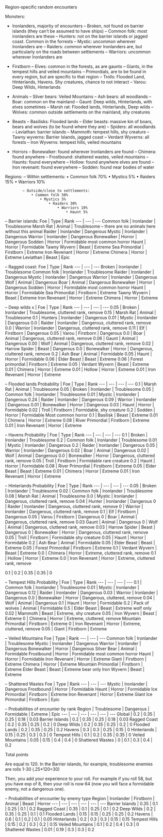 Region-specific random encounters

Monsters:
- Ironlanders, majority of encounters
– Broken, not found on barrier islands (they can’t be assumed to have ships)
– Common folk: most ironlanders are these
– Hunters: not on the barrier islands or jagged coast. Common in the forrests
– Mystic: uncommon wherever Ironlanders are
– Raiders: common wherever Ironlanders are, but particularly on the roads between settlements
– Warriors: uncommon wherever Ironlanders are

- Firstborn
– Elves: common in the forests, as are gaunts
– Giants, in the tempest hills and veiled mountains
– Primordials, are to be found in every region, but are specific to that region
– Trolls: Flooded Land, Hinterlands, Havens. Shy creatures, chance to not interact
– Varou: Deep Wilds, Hinterlands

- Animals
– Silver bears: Veiled Mountains
– Ash bears: all woodlands
– Boar: common on the mainland
– Gaunt: Deep wilds, Hinterlands, with elves sometimes
– Marsh rat: Flooded lands, Hinterlands, Deep wilds
– Wolves: common outside settlements on the mainland, shy creatures

- Beasts
– Basilisks: Flooded lands
– Elder beasts: massive kin of boars, bears and wolves (to be found where they are)
– Spiders: all woodlands
– Leviathan: barrier islands
– Mammoth: tempest hills, shy creature
– Tawny wyverns: Barrier Islands, jagged coast
– Verdant Wyverns: all forests
– Iron Wyverns: tempest hills, veiled mountains

- Horrors
– Bonewalker: found wherever Ironlanders are found
– Chimera: found anywhere
– Frostbound: shattered wastes, veiled mountains
– Haunts: found everywhere
– Hollow: found anywhere elves are found
– Iron revenant: found everywhere
– Sodden: found near bodies of water

Regions:
– Within settlements:
• Common folk 70%
    • Mystics 5%
        • Raiders 15%
            • Warriors 10%

            – Outside/close to settlements:
                • Common folk 50%
                    • Mystics 5%
                        • Raiders 30%
                            • Warriors 10%
                                • Haunt 5%

– Barrier islands:
Foe | Type | Rank
--- | --- | ---
Common folk | Ironlander | Troublesome
Marsh Rat | Animal | Troublesome – there are no animals here without this animal
Raider | Ironlander | Dangerous
Mystic | Ironlander | Dangerous
Warrior | Ironlander | Dangerous
Bonewalker | Horror | Dangerous
Sodden | Horror | Formidable most common horror
Haunt | Horror | Formidable
Tawny Wyvern | Beast | Extreme
Sea Primordial | Firstborn | Extreme
Iron Revenant | Horror | Extreme
Chimera | Horror | Extreme
Leviathan | Beast | Epic

– Ragged coast:
Foe | Type | Rank
--- | --- | ---
Broken | Ironlander | Troublesome
Common folk | Ironlander | Troublesome
Raider | Ironlander | Dangerous
Mystic | Ironlander | Dangerous
Warrior | Ironlander | Dangerous
Wolf | Animal | Dangerous
Boar | Animal | Dangerous
Bonewalker | Horror | Dangerous
Sodden | Horror | Formidable most common horror
Haunt | Horror | Formidable
Sea Primordial | Firstborn | Extreme
Tawny Wyvern | Beast | Extreme
Iron Revenant | Horror | Extreme
Chimera | Horror | Extreme


– Deep wilds
x | Foe | Type | Rank
--- | --- | --- | ---
0.05 | Broken | Ironlander | Troublesome, cluttered rank, remove
0.15 | Marsh Rat | Animal | Troublesome
0.1 | Hunters | Ironlander | Dangerous
0.01 | Mystic | Ironlander | Dangerous
0.0 | Raider | Ironlander | Dangerous, cluttered rank, remove
0.0 | Warrior | Ironlander | Dangerous, cluttered rank, remove
0.11 | Elf | Firstborn | Dangerous
0.05 | Varou | Firstborn | Dangerous
0.0 | Boar | Animal | Dangerous, cluttered rank, remove
0.06 | Gaunt | Animal | Dangerous
0.00 | Wolf | Animal | Dangerous, cluttered rank, remove
0.02 | Harrow Spider | Beast | Dangerous
0.0 | Bonewalker | Horror | Dangerous, cluttered rank, remove
0.2 | Ash Bear | Animal | Formidable
0.05 | Haunt | Horror | Formidable
0.06 | Elder Beast | Beast | Extreme
0.06 | Forest primordial | Firstborn | Extreme
0.05 | Verdant Wyvern | Beast | Extreme
0.01 | Chimera | Horror | Extreme
0.01 | Hollow | Horror | Extreme
0.01 | Iron Revenant | Horror | Extreme

– Flooded lands
Probability | Foe | Type | Rank
--- | --- | --- | ---
0.1 | Marsh Rat | Animal | Troublesome
0.05 | Broken | Ironlander | Troublesome
0.05 | Common folk | Ironlander | Troublesome
0.01 | Mystic | Ironlander | Dangerous
0.24 | Raider | Ironlander | Dangerous
0.09 | Warrior | Ironlander | Dangerous
0.01 | Bonewalker | Horror | Dangerous
0.03 | Haunt | Horror | Formidable
0.02 | Troll | Firstborn | Formidable, shy creature
0.2 | Sodden | Horror | Formidable Most common horror
0.1 | Basilisk | Beast | Extreme
0.01 | Chimera | Horror | Extreme
0.08 | River Primordial | Firstborn | Extreme
0.01 | Iron Revenant | Horror | Extreme

– Havens
Probability | Foe | Type | Rank
--- | --- | --- | ---
0.1 | Broken | Ironlander | Troublesome
0.2 | Common folk | Ironlander | Troublesome
0.01 | Mystic | Ironlander | Dangerous
0.2 | Raider | Ironlander | Dangerous
0.05 | Warrior | Ironlander | Dangerous
0.02 | Boar | Animal | Dangerous
0.02 | Wolf | Animal | Dangerous
0.0 | Bonewalker | Horror | Dangerous, cluttered rank, remove
0.05 | Troll | Firstborn | Formidable rare creature
0.2 | Haunt | Horror | Formidable
0.08 | River Primordial | Firstborn | Extreme
0.05 | Elder Beast | Beast | Extreme
0.01 | Chimera | Horror | Extreme
0.01 | Iron Revenant | Horror | Extreme



– Hinterlands
Probability | Foe | Type | Rank
--- | --- | --- | ---
0.05 | Broken | Ironlander | Troublesome
0.02 | Common folk | Ironlander | Troublesome
0.08 | Marsh Rat | Animal | Troublesome
0.0 | Mystic | Ironlander | Dangerous, cluttered rank, remove
0.04 | Hunter | Ironlander | Dangerous
0 | Raider | Ironlander | Dangerous, cluttered rank, remove
0 | Warrior | Ironlander | Dangerous, cluttered rank, remove
0.1 | Elf | Firstborn | Dangerous
0.05 | Varou | Firstborn | Dangerous
0 | Boar | Animal | Dangerous, cluttered rank, remove
0.03 Gaunt | Animal | Dangerous
0 | Wolf | Animal | Dangerous, cluttered rank, remove
0.03 | Harrow Spider | Beast | Dangerous
0 | Bonewalker | Horror | Dangerous, cluttered rank, remove
0.05 | Troll | Firstborn | Formidable shy creature
0.05 | Haunt | Horror | Formidable
0.2 | Ash Bear | Animal | Formidable
0.05 | Elder Beast | Beast | Extreme
0.05 | Forest Primordial | Firstborn | Extreme
0.1 | Verdant Wyvern | Beast | Extreme
0.0 | Chimera | Horror | Extreme, cluttered rank, remove
0.1 | Hollow | Horror | Extreme
0.0 | Iron Revenant | Horror | Extreme, cluttered rank, remove

0.1 | 0.2 | 0.35 | 0.35 | 0

– Tempest Hills
Probability | Foe | Type | Rank
--- | --- | --- | ---
0.1 | Common folk | Ironlander | Troublesome
0.01 | Mystic | Ironlander | Dangerous
0.12 | Raider | Ironlander | Dangerous
0.03 | Warrior | Ironlander | Dangerous
0.0 | Bonewalker | Horror | Dangerous, cluttered, remove
0.04 | Wolf | Animal | Dangerous
0.1 | Haunt | Horror | Formidable
0.2 | Pack of wolves | Animal | Formidable
0.5 | Elder Beast | Beast | Extreme wolf only
0.02 | Mammoth | Beast | Extreme, shy creature
0.05 | Iron Wyvern | Beast | Extreme
0 | Chimera | Horror | Extreme, cluttered, remove
Mountain Primordial | Firstborn | Extreme
0 | Iron Revenant | Horror | Extreme, cluttered, remove
0.05 | Giant | Firstborn | Extreme

– Veiled Mountains
Foe | Type | Rank
--- | --- | ---
Common folk | Ironlander | Troublesome
Mystic | Ironlander | Dangerous
Warrior | Ironlander | Dangerous
Bonewalker | Horror | Dangerous
Silver Bear | Animal | Formidable
Frostbound | Horror | Formidable most common horror
Haunt | Horror | Formidable
Iron Revenant | Horror | Extreme
Giant | Firstborn | Extreme
Chimera | Horror | Extreme
Mountain Primordial | Firstborn | Extreme
Elder Beast | Beast | Extreme bear only
Iron Wyvern | Beast | Extreme

– Shattered Wastes
Foe | Type | Rank
--- | --- | ---
Mystic | Ironlander | Dangerous
Frostbound | Horror | Formidable
Haunt | Horror | Formidable
Ice Primordial | Firstborn | Extreme
Iron Revenant | Horror | Extreme
Giant Ice Primordial | Firstborn | Epic

– Probabilities of encounter by rank
Region | Troublesome | Dangerous | Formidable | Extreme | Epic
--- | --- | --- | --- | --- | ---
Global | 0.2 | 0.35 | 0.25 | 0.18 | 0.03
Barrier Islands | 0.2 | 0.35 | 0.25 | 0.18 | 0.03
Ragged Coast | 0.2 | 0.35 | 0.25 | 0.2 | 0
Deep Wilds | 0.2 | 0.35 | 0.25 | 0.2 | 0
Flooded Lands | 0.2 | 0.35 | 0.25 | 0.2
Havens | 0.3 | 0.3 | 0.25 | 0.15 | 0
Hinterlands | 0.15 | 0.25 | 0.3 | 0.3 | 0
Tempest Hills | 0.1 | 0.2 | 0.35 | 0.35 | 0
Veiled Mountains | 0.05 | 0.15 | 0.4 | 0.4 | 0
Shattered Wastes | 0 | 0.1 | 0.3 | 0.4 | 0.2

Total points

Are equal to 120. In the Barrier islands, for example, troublesome enemies are rolls 1-30 (.25*120=30)

Then, you add your experience to your roll. For example if you roll 58, but you have exp of 8, then your roll is now 64 (now you will face a formidable enemy, not a dangerous one).

– Probabilities of encounter by enemy type 
Region | Ironlander | Firstborn | Animal | Beast | Horror
--- | --- | --- | --- | --- | ---
Barrier Islands | 0.35 | 0.1 | 0.25 | 0.1 | 0.2
Ragged Coast | 0.35 | 0.1 | 0.25 | 0.1 | 0.2
Deep Wilds | 0.2 | 0.35 | 0.25 | 0.1 | 0.1
Flooded Lands | 0.15 | 0.15 | 0.25 | 0.25 | 0.2
Havens | 0.6 | 0.1 | 0.2 | 0.1 | 0.05
Hinterlands | 0.2 | 0.3 | 0.3 | 0.15 | 0.15
Tempest Hills | 0.15 | 0.2 | 0.3 | 0.2 | 0.15
Veiled Mountains | 0.1 | 0.2 | 0.4 | 0.3 | 0
Shattered Wastes | 0.01 | 0.19 | 0.3 | 0.3 | 0.2
